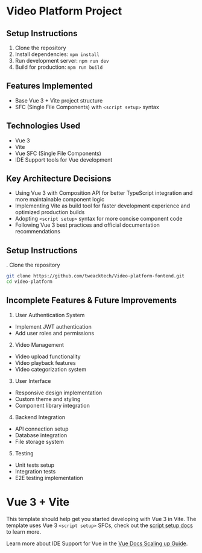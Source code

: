 # Video Platform Project

## Setup Instructions
1. Clone the repository
2. Install dependencies: `npm install`
3. Run development server: `npm run dev`
4. Build for production: `npm run build`

## Features Implemented
- Base Vue 3 + Vite project structure
- SFC (Single File Components) with `<script setup>` syntax

## Technologies Used
- Vue 3
- Vite
- Vue SFC (Single File Components)
- IDE Support tools for Vue development

## Key Architecture Decisions
- Using Vue 3 with Composition API for better TypeScript integration and more maintainable component logic
- Implementing Vite as build tool for faster development experience and optimized production builds
- Adopting `<script setup>` syntax for more concise component code
- Following Vue 3 best practices and official documentation recommendations

## Setup Instructions

. Clone the repository
```bash
git clone https://github.com/tweacktech/Video-platform-fontend.git
cd video-platform
```

## Incomplete Features & Future Improvements
1. User Authentication System
  - Implement JWT authentication
  - Add user roles and permissions

2. Video Management
  - Video upload functionality
  - Video playback features
  - Video categorization system

3. User Interface
  - Responsive design implementation
  - Custom theme and styling
  - Component library integration

4. Backend Integration
  - API connection setup
  - Database integration
  - File storage system

5. Testing
  - Unit tests setup
  - Integration tests
  - E2E testing implementation
# Vue 3 + Vite

This template should help get you started developing with Vue 3 in Vite. The template uses Vue 3 `<script setup>` SFCs, check out the [script setup docs](https://v3.vuejs.org/api/sfc-script-setup.html#sfc-script-setup) to learn more.

Learn more about IDE Support for Vue in the [Vue Docs Scaling up Guide](https://vuejs.org/guide/scaling-up/tooling.html#ide-support).
